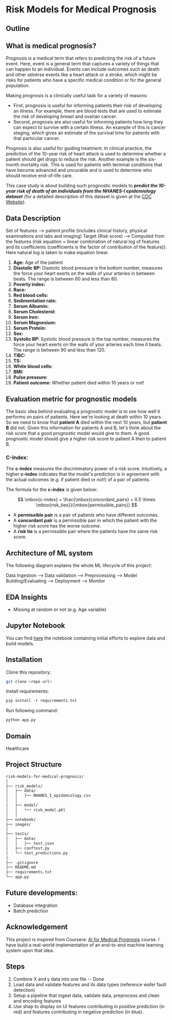 # Risk Models for Medical Prognosis

## Outline

## What is medical prognosis?
Prognosis is a medical term that refers to predicting the risk of a future event. Here, event is a general term that captures a variety of things that can happen to an individual. Events can include outcomes such as death and other adverse events like a heart attack or a stroke, which might be risks for patients who have a specific medical condition or for the general population. 

Making prognosis is a clinically useful task for a variety of reasons:
 - First, prognosis is useful for informing patients their risk of developing an illness. For example, there are blood tests that are used to estimate the risk of developing breast and ovarian cancer. 
 - Second, prognosis are also useful for informing patients how long they can expect to survive with a certain illness. An example of this is cancer staging, which gives an estimate of the survival time for patients with that particular cancer. 

Prognosis is also useful for guiding treatment. In clinical practice, the prediction of the 10-year risk of heart attack is used to determine whether a patient should get drugs to reduce the risk. Another example is the six-month mortality risk. This is used for patients with terminal conditions that have become advanced and uncurable and is used to determine who should receive end-of-life care. 

This case study is about building such prognostic models to ***predict the 10-year risk of death of an individuals from the NHANES-I epidemiology dataset*** (for a detailed description of this dataset is given at the [CDC Website](https://wwwn.cdc.gov/nchs/nhanes/nhefs/default.aspx/)).

## Data Description
Set of features --> patient profile (includes clinical history, physical examinations and labs and imaging)
Target (Risk score) --> Computed from the features (risk equation = linear combination of natural log of features and its coefficients (coefficients is the factor of contribution of the feature)). Here natural log is taken to make equation linear.

 1. **Age:** Age of the patient
 2. **Diastolic BP:** Diastolic blood pressure is the bottom number, measures the force your heart exerts on the walls of your arteries in between beats. The range is between 60 and less than 80.
 3. **Poverty index:**
 4. **Race:**
 5. **Red blood cells:**
 6. **Sedimentation rate:**
 7. **Serum Albumin:**
 8. **Serum Cholesterol:**
 9. **Serum Iron:**
 10. **Serum Magnesium:**
 11. **Serum Protein:**
 12. **Sex:**
 13. **Systolic BP:** Systolic blood pressure is the top number, measures the force your heart exerts on the walls of your arteries each time it beats. The range is between 90 and less than 120.
 14. **TIBC:**
 15. **TS:**
 16. **White blood cells:**
 17. **BMI:**
 18. **Pulse pressure:**
 19. **Patient outcome:** Whether patient died within 10 years or not!

## Evaluation metric for prognostic models
The basic idea behind evaluating a prognostic model is to see how well it performs on pairs of patients. Here we're looking at death within 10 years. So we need to know that **patient A** died within the next 10 years, but **patient B** did not. Given this information for patients A and B, let's think about the risk score that a good prognostic model would give to them. A good prognostic model should give a higher risk score to patient A then to patient B.

### C-Index:
The **c-index** measures the discriminatory power of a risk score. Intuitively, a higher **c-index** indicates that the model's prediction is in agreement with the actual outcomes (e.g. if patient died or not!) of a pair of patients.

The formula for the **c-index** is given below:

$$ \mbox{c-index} = \frac{\mbox{concordant_pairs} + 0.5 \times \mbox{risk_ties}}{\mbox{permissible_pairs}} $$

* A **permissible pair** is a pair of patients who have different outcomes.
* A **concordant pair** is a permissible pair in which the patient with the higher risk score has the worse outcome.
* A **risk tie** is a permissible pair where the patients have the same risk score.

## Architecture of ML system
The following diagram explains the whole ML lifecycle of this project:

Data Ingestion --> Data validation --> Preprocessing --> Model Building/Evaluating --> Deployment --> Monitor

## EDA Insights
 - Missing at random or not (e.g. Age variable)

## Jupyter Notebook
You can find [here](https://github.com/hirenhk15/risk-models-for-medical-prognosis/blob/master/notebook/risk_models-classification.ipynb) the notebook containing initial efforts to explore data and build models.

## Installation
Clone this repository:
```bash
git clone <repo url>
```
Install requirements:
```python
pip install -r requirements.txt
```
Run following command:
```python
python app.py
```

## Domain
Healthcare

## Project Structure
```bash
risk-models-for-medical-prognosis/
│
├── risk_models/
│   ├── data/
│   │   ├── NHANES_I_epidemiology.csv
│   │   
│   ├── model/
│   │   └── risk_model.pkl
│   │   
├── notebook/
├── images/
│
├── tests/
│   ├── data/
│   │   ├── test.json
│   ├── conftest.py
│   └── test_predictions.py
|
├── .gitignore
├── README.md
├── requirements.txt
└── app.py
```

## Future developments:
 - Database integration
 - Batch prediction

## Acknowledgement
This project is inspired from Coursera: [AI for Medical Prognosis](https://www.coursera.org/learn/ai-for-medical-prognosis/home/welcome) course. I have build a real-world implementation of an end-to-end machine learning system upon that idea.


## Steps

1. Combine X and y data into one file -- Done
2. Load data and validate features and its data types (reference wafer fault detection)
3. Setup a pipeline that ingest data, validate data, preprocess and clean and encoding features
4. Use shap to display on UI features contributing in positive prediction (in red) and features contributing in negative prediction (in blue).